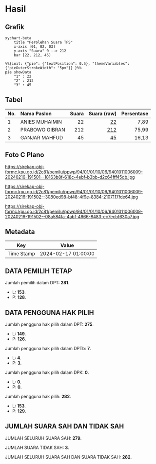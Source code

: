 # Hasil

## Grafik

```mermaid
xychart-beta
    title "Perolehan Suara TPS"
    x-axis [01, 02, 03]
    y-axis "Suara" 0 --> 212
    bar [22, 212, 45]
```

```mermaid
%%{init: {"pie": {"textPosition": 0.5}, "themeVariables": {"pieOuterStrokeWidth": "5px"}} }%%
pie showData
    "1" : 22
    "2" : 212
    "3" : 45
```

## Tabel

| No. | Nama Paslon    | Suara | Suara (raw) | Persentase |
|:--- |:-------------- | -----:| -----------:| ----------:|
| 1   | ANIES MUHAIMIN | 22    | [22][p-1]   | 7,89       |
| 2   | PRABOWO GIBRAN | 212   | [212][p-2]  | 75,99      |
| 3   | GANJAR MAHFUD  | 45    | [45][p-3]   | 16,13      |


[p-1]: https://github.com/gigit-pemilu/pemilu-2024-94-papua-tengah/blob/main/pilpres/hitung-suara/sub/94-papua-tengah/sub/01-nabire/sub/01-nabire/sub/1006-oyehe/sub/009-tps/sub/paslon-1.txt
[p-2]: https://github.com/gigit-pemilu/pemilu-2024-94-papua-tengah/blob/main/pilpres/hitung-suara/sub/94-papua-tengah/sub/01-nabire/sub/01-nabire/sub/1006-oyehe/sub/009-tps/sub/paslon-2.txt
[p-3]: https://github.com/gigit-pemilu/pemilu-2024-94-papua-tengah/blob/main/pilpres/hitung-suara/sub/94-papua-tengah/sub/01-nabire/sub/01-nabire/sub/1006-oyehe/sub/009-tps/sub/paslon-3.txt

## Foto C Plano

https://sirekap-obj-formc.kpu.go.id/2c81/pemilu/ppwp/94/01/01/10/06/9401011006009-20240216-191501--18163b8f-618c-4ebf-b3bb-d2c64fff45db.jpg

https://sirekap-obj-formc.kpu.go.id/2c81/pemilu/ppwp/94/01/01/10/06/9401011006009-20240216-191502--3080ed98-bf48-4f9e-8384-2107117fde64.jpg

https://sirekap-obj-formc.kpu.go.id/2c81/pemilu/ppwp/94/01/01/10/06/9401011006009-20240216-191502--08a584fa-4abf-4666-8483-ec7ecbf630a7.jpg


## Metadata

| Key        | Value               |
| ---------- | ------------------- |
| Time Stamp | 2024-02-17 01:00:00 |


## DATA PEMILIH TETAP

Jumlah pemilih dalam DPT: **281**.
 * L: **153**.
 * P: **128**.

## DATA PENGGUNA HAK PILIH

Jumlah pengguna hak pilih dalam DPT: **275**.
 * L: **149**.
 * P: **126**.

Jumlah pengguna hak pilih dalam DPTb: **7**.
 * L: **4**.
 * P: **3**.

Jumlah pengguna hak pilih dalam DPK: **0**.
 * L: **0**.
 * P: **0**.

Jumlah pengguna hak pilih: **282**.
 * L: **153**.
 * P: **129**.

## JUMLAH SUARA SAH DAN TIDAK SAH

JUMLAH SELURUH SUARA SAH: **279**.

JUMLAH SUARA TIDAK SAH: **3**.

JUMLAH SELURUH SUARA SAH DAN SUARA TIDAK SAH: **282**.


